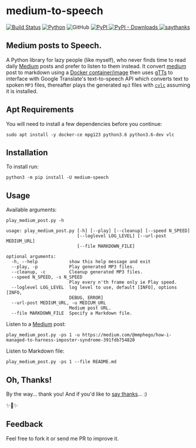 
# medium-to-speech

[![Build Status](https://travis-ci.com/mmphego/medium-to-speech.svg?branch=master)](https://travis-ci.com/mmphego/medium-to-speech)
[![Python](https://img.shields.io/badge/Python-3.6%2B-red.svg)](https://www.python.org/downloads/)
![GitHub](https://img.shields.io/github/license/mmphego/medium-to-speech.svg) [
![PyPI](https://img.shields.io/pypi/v/medium-speech.svg?color=green&label=pypi%20release)
![PyPI - Downloads](https://img.shields.io/pypi/dm/medium-speech.svg?label=PyPi%20Downloads)
![saythanks](https://img.shields.io/badge/say-thanks-ff69b4.svg)](https://saythanks.io/to/mmphego)

## Medium posts to Speech.

A Python library for lazy people (like myself), who never finds time to read daily [Medium](http://medium.com/) posts and prefer to listen to them instead. It convert [medium](http://medium.com/) post to markdown using a [Docker container/image](https://hub.docker.com/r/mmphego/mediumexporter) then uses [gTTs](https://github.com/pndurette/gTTS)  to interface with Google Translate's text-to-speech API which converts text to spoken `MP3` files, thereafter plays the generated `mp3` files with [`cvlc`](https://www.videolan.org/vlc/) assuming it is installed.

## Apt Requirements

You will need to install a few dependencies before you continue:

```shell
sudo apt install -y docker-ce mpg123 python3.6 python3.6-dev vlc
```

## Installation

To install run:
```shell
python3 -m pip install -U medium-speech
```

## Usage

Available arguments:
```shell
play_medium_post.py -h

usage: play_medium_post.py [-h] [--play] [--cleanup] [--speed N_SPEED]
                           [--loglevel LOG_LEVEL] [--url-post MEDIUM_URL]
                           [--file MARKDOWN_FILE]

optional arguments:
  -h, --help            show this help message and exit
  --play, -p            Play generated MP3 files.
  --cleanup, -c         Cleanup generated MP3 files.
  --speed N_SPEED, -s N_SPEED
                        Play every n'th frame only ie Play speed.
  --loglevel LOG_LEVEL  log level to use, default [INFO], options [INFO,
                        DEBUG, ERROR]
  --url-post MEDIUM_URL, -u MEDIUM_URL
                        Medium post URL.
  --file MARKDOWN_FILE  Specify a Markdown file.

```

Listen to a [Medium](http://medium.com/) post:
```shell
play_medium_post.py -ps 1 -u https://medium.com/@mmphego/how-i-managed-to-harness-imposter-syndrome-391fdb754820
```

Listen to Markdown file:
```shell
play_medium_post.py -ps 1 --file README.md
```

## Oh, Thanks!

By the way... thank you! And if you'd like to [say thanks](https://saythanks.io/to/mmphego)... :)

✨🍰✨

## Feedback

Feel free to fork it or send me PR to improve it.

